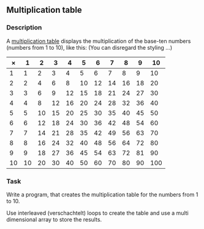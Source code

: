 ## Multiplication table

### Description
A [multiplication table](https://en.wikipedia.org/wiki/Multiplication_table) displays the multiplication of the base-ten numbers (numbers from 1 to 10), like this: (You can disregard the styling …)

| ×    | 1    | 2    | 3    | 4    | 5    | 6    | 7    | 8    | 9    | 10   |
| ---- | ---- | ---- | ---- | ---- | ---- | ---- | ---- | ---- | ---- | ---- |
| 1    | 1    | 2    | 3    | 4    | 5    | 6    | 7    | 8    | 9    | 10   |
| 2    | 2    | 4    | 6    | 8    | 10   | 12   | 14   | 16   | 18   | 20   |
| 3    | 3    | 6    | 9    | 12   | 15   | 18   | 21   | 24   | 27   | 30   |
| 4    | 4    | 8    | 12   | 16   | 20   | 24   | 28   | 32   | 36   | 40   |
| 5    | 5    | 10   | 15   | 20   | 25   | 30   | 35   | 40   | 45   | 50   |
| 6    | 6    | 12   | 18   | 24   | 30   | 36   | 42   | 48   | 54   | 60   |
| 7    | 7    | 14   | 21   | 28   | 35   | 42   | 49   | 56   | 63   | 70   |
| 8    | 8    | 16   | 24   | 32   | 40   | 48   | 56   | 64   | 72   | 80   |
| 9    | 9    | 18   | 27   | 36   | 45   | 54   | 63   | 72   | 81   | 90   |
| 10   | 10   | 20   | 30   | 40   | 50   | 60   | 70   | 80   | 90   | 100  |

### Task
Write a program, that creates the multiplication table for the numbers from 1 to 10.

Use interleaved (verschachtelt) loops to create the table and use a multi dimensional array to store the results.
